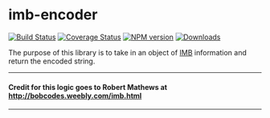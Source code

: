 # imb-encoder
[![Build Status](https://travis-ci.org/lob/imb-encoder.svg)](https://travis-ci.org/lob/imb-encoder)
[![Coverage Status](https://coveralls.io/repos/lob/imb-encoder/badge.svg?branch=master)](https://coveralls.io/r/lob/imb-encoder?branch=master)
[![NPM version](https://badge.fury.io/js/imb-encoder.svg)](https://npmjs.org/package/imb-encoder)
[![Downloads](http://img.shields.io/npm/dm/imb-encoder.svg)](https://npmjs.org/package/imb-encoder)

The purpose of this library is to take in an object of [IMB](https://ribbs.usps.gov/index.cfm?page=intellmailmailpieces) information and return the encoded string.

---
#### Credit for this logic goes to Robert Mathews at http://bobcodes.weebly.com/imb.html
---
